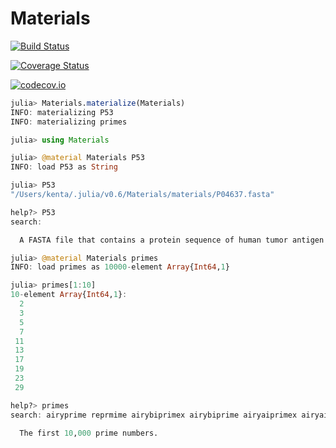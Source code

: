 # Materials

[![Build Status](https://travis-ci.org/bicycle1885/Materials.jl.svg?branch=master)](https://travis-ci.org/bicycle1885/Materials.jl)

[![Coverage Status](https://coveralls.io/repos/bicycle1885/Materials.jl/badge.svg?branch=master&service=github)](https://coveralls.io/github/bicycle1885/Materials.jl?branch=master)

[![codecov.io](http://codecov.io/github/bicycle1885/Materials.jl/coverage.svg?branch=master)](http://codecov.io/github/bicycle1885/Materials.jl?branch=master)

```julia
julia> Materials.materialize(Materials)
INFO: materializing P53
INFO: materializing primes

julia> using Materials

julia> @material Materials P53
INFO: load P53 as String

julia> P53
"/Users/kenta/.julia/v0.6/Materials/materials/P04637.fasta"

help?> P53
search:

  A FASTA file that contains a protein sequence of human tumor antigen protein p53.

julia> @material Materials primes
INFO: load primes as 10000-element Array{Int64,1}

julia> primes[1:10]
10-element Array{Int64,1}:
  2
  3
  5
  7
 11
 13
 17
 19
 23
 29

help?> primes
search: airyprime reprmime airybiprimex airybiprime airyaiprimex airyaiprime

  The first 10,000 prime numbers.

```
